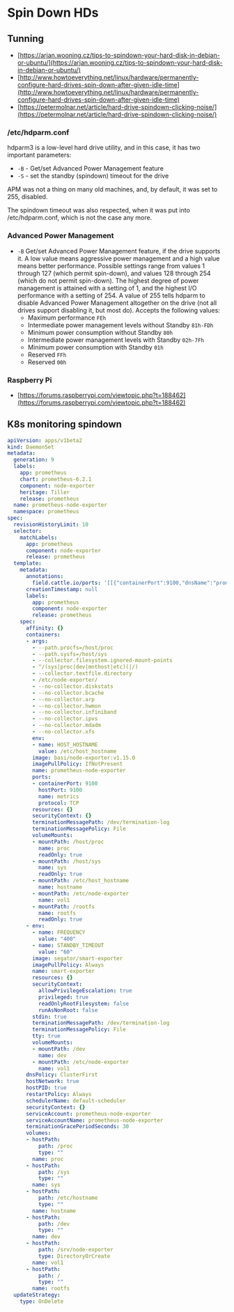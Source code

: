 # Spin Down HDs

## Tunning

* [https://arjan.wooning.cz/tips-to-spindown-your-hard-disk-in-debian-or-ubuntu/](https://arjan.wooning.cz/tips-to-spindown-your-hard-disk-in-debian-or-ubuntu/)
* [http://www.howtoeverything.net/linux/hardware/permanently-configure-hard-drives-spin-down-after-given-idle-time](http://www.howtoeverything.net/linux/hardware/permanently-configure-hard-drives-spin-down-after-given-idle-time)
* [https://petermolnar.net/article/hard-drive-spindown-clicking-noise/](https://petermolnar.net/article/hard-drive-spindown-clicking-noise/)

### /etc/hdparm.conf

hdparm3 is a low-level hard drive utility, and in this case, it has two important parameters:

* `-B` - Get/set Advanced Power Management feature
* `-S` - set the standby (spindown) timeout for the drive

APM was not a thing on many old machines, and, by default, it was set to 255, disabled.

The spindown timeout was also respected, when it was put into /etc/hdparm.conf, which is not the case any more.

### Advanced Power Management

* `-B` Get/set Advanced Power Management feature, if the drive supports it. A low value means aggressive power management and a high value means better performance. Possible settings range from values 1 through 127 (which permit spin-down), and values 128 through 254 (which do not permit spin-down). The highest degree of power management is attained with a setting of 1, and the highest I/O performance with a setting of 254. A value of 255 tells hdparm to disable Advanced Power Management altogether on the drive (not all drives support disabling it, but most do). Accepts the following values:
    * Maximum performance `FEh`
    * Intermediate power management levels without Standby `81h-FDh`
    * Minimum power consumption without Standby `80h`
    * Intermediate power management levels with Standby `02h-7Fh`
    * Minimum power consumption with Standby `01h`
    * Reserved `FFh`
    * Reserved `00h`

### Raspberry Pi

* [https://forums.raspberrypi.com/viewtopic.php?t=188462](https://forums.raspberrypi.com/viewtopic.php?t=188462)

## K8s monitoring spindown

```yaml
apiVersion: apps/v1beta2
kind: DaemonSet
metadata:
  generation: 9
  labels:
    app: prometheus
    chart: prometheus-6.2.1
    component: node-exporter
    heritage: Tiller
    release: prometheus
  name: prometheus-node-exporter
  namespace: prometheus
spec:
  revisionHistoryLimit: 10
  selector:
    matchLabels:
      app: prometheus
      component: node-exporter
      release: prometheus
  template:
    metadata:
      annotations:
        field.cattle.io/ports: '[[{"containerPort":9100,"dnsName":"prometheus-node-exporter-","name":"metrics","protocol":"TCP","sourcePort":0}]]'
      creationTimestamp: null
      labels:
        app: prometheus
        component: node-exporter
        release: prometheus
    spec:
      affinity: {}
      containers:
      - args:
        - --path.procfs=/host/proc
        - --path.sysfs=/host/sys
        - --collector.filesystem.ignored-mount-points
        - ^/(sys|proc|dev|mnthost|etc)(|/)
        - --collector.textfile.directory
        - /etc/node-exporter/
        - --no-collector.diskstats
        - --no-collector.bcache
        - --no-collector.arp
        - --no-collector.hwmon
        - --no-collector.infiniband
        - --no-collector.ipvs
        - --no-collector.mdadm
        - --no-collector.xfs
        env:
        - name: HOST_HOSTNAME
          value: /etc/host_hostname
        image: basi/node-exporter:v1.15.0
        imagePullPolicy: IfNotPresent
        name: prometheus-node-exporter
        ports:
        - containerPort: 9100
          hostPort: 9100
          name: metrics
          protocol: TCP
        resources: {}
        securityContext: {}
        terminationMessagePath: /dev/termination-log
        terminationMessagePolicy: File
        volumeMounts:
        - mountPath: /host/proc
          name: proc
          readOnly: true
        - mountPath: /host/sys
          name: sys
          readOnly: true
        - mountPath: /etc/host_hostname
          name: hostname
        - mountPath: /etc/node-exporter
          name: vol1
        - mountPath: /rootfs
          name: rootfs
          readOnly: true
      - env:
        - name: FREQUENCY
          value: "400"
        - name: STANDBY_TIMEOUT
          value: "60"
        image: segator/smart-exporter
        imagePullPolicy: Always
        name: smart-exporter
        resources: {}
        securityContext:
          allowPrivilegeEscalation: true
          privileged: true
          readOnlyRootFilesystem: false
          runAsNonRoot: false
        stdin: true
        terminationMessagePath: /dev/termination-log
        terminationMessagePolicy: File
        tty: true
        volumeMounts:
        - mountPath: /dev
          name: dev
        - mountPath: /etc/node-exporter
          name: vol1
      dnsPolicy: ClusterFirst
      hostNetwork: true
      hostPID: true
      restartPolicy: Always
      schedulerName: default-scheduler
      securityContext: {}
      serviceAccount: prometheus-node-exporter
      serviceAccountName: prometheus-node-exporter
      terminationGracePeriodSeconds: 30
      volumes:
      - hostPath:
          path: /proc
          type: ""
        name: proc
      - hostPath:
          path: /sys
          type: ""
        name: sys
      - hostPath:
          path: /etc/hostname
          type: ""
        name: hostname
      - hostPath:
          path: /dev
          type: ""
        name: dev
      - hostPath:
          path: /srv/node-exporter
          type: DirectoryOrCreate
        name: vol1
      - hostPath:
          path: /
          type: ""
        name: rootfs
  updateStrategy:
    type: OnDelete
```
